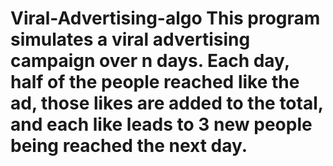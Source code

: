 # Viral-Advertising-algo This program simulates a viral advertising campaign over n days. Each day, half of the people reached like the ad, those likes are added to the total, and each like leads to 3 new people being reached the next day.
